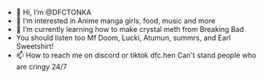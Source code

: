 - 👋 Hi, I’m @DFCTONKA
- 👀 I’m interested in Anime manga girls, food, music and more
- 🌱 I’m currently learning how to make crystal meth from Breaking Bad
- You should listen too Mf Doom, Lucki, Atumun, summrs, and Earl Sweetshirt!
- 📫 How to reach me on discord or tiktok dfc.hen
Can't stand people who are cringy 24/7
<!---
DFCTONKA/DFCTONKA is a ✨ special ✨ repository because its `README.md` (this file) appears on your GitHub profile.
You can click the Preview link to take a look at your changes.
--->
